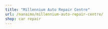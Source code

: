 ```yaml
---
title: "Millennium Auto Repair Centre"
url: /nanaimo/millennium-auto-repair-centre/
shop: car repair
---
```

